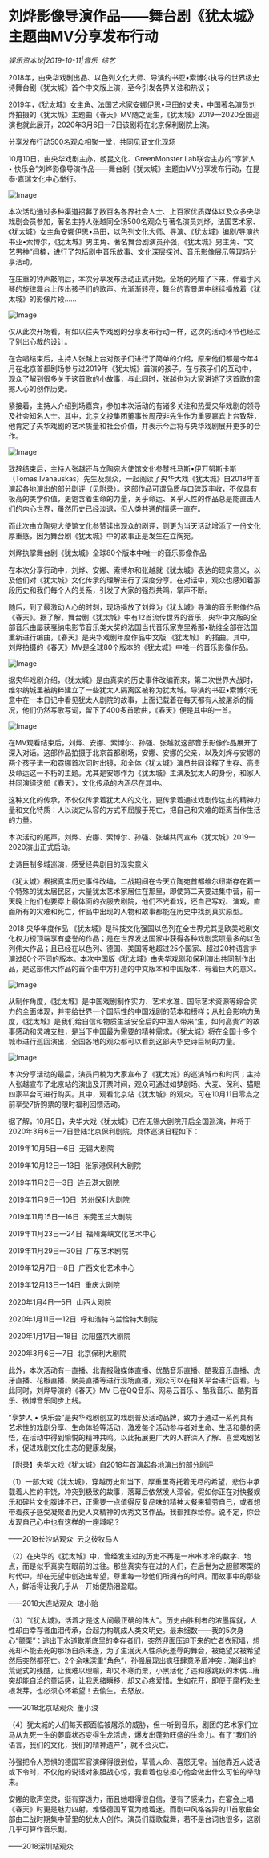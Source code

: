 # 刘烨影像导演作品——舞台剧《犹太城》主题曲MV分享发布行动

*娱乐资本论|2019-10-11|音乐 
                                                综艺*

2018年，由央华戏剧出品、以色列文化大师、导演约书亚•索博尔执导的世界级史诗舞台剧《犹太城》首个中文版上演，至今引发各界关注和热议；

2019年，《犹太城》女主角、法国艺术家安娜伊思•马田的丈夫，中国著名演员刘烨拍摄的《犹太城》主题曲《春天》MV随之诞生，《犹太城》2019—2020全国巡演也就此展开，2020年3月6日—7日该剧将在北京保利剧院上演。

分享发布行动500名观众相聚一堂，共同见证文化现场

10月10日，由央华戏剧主办，朗昆文化、GreenMonster Lab联合主办的“享梦人 • 快乐会”刘烨影像导演作品——舞台剧《犹太城》主题曲MV分享发布行动，在昆泰·嘉瑞文化中心举行。

![Image](http://static.ylzbl.com/uploads/ueditor/php/upload/image/20191011/1570777771903917.jpeg)

本次活动通过多种渠道招募了数百名各界社会人士、上百家优质媒体以及众多央华戏剧会员参加，著名主持人张越同全场500名观众与著名演员刘烨，法国艺术家、《犹太城》女主角安娜伊思•马田，以色列文化大师、导演、《犹太城》编剧/导演约书亚•索博尔，《犹太城》男主角、著名舞台剧演员孙强，《犹太城》男主角、“文艺男神”闫楠，进行了包括剧中音乐故事、文化深层探讨、音乐影像展示等现场分享活动。

在庄重的钟声敲响后，本次分享发布活动正式开始。全场的光暗了下来，伴着手风琴的旋律舞台上传出孩子们的歌声。光渐渐转亮，舞台的背景屏中继续播放着《犹太城》的影像片段……

![Image](http://static.ylzbl.com/uploads/ueditor/php/upload/image/20191011/1570777860417493.jpeg)

仅从此次开场看，有如以往央华戏剧的分享发布行动一样，这次的活动环节也经过了别出心裁的设计。

在合唱结束后，主持人张越上台对孩子们进行了简单的介绍，原来他们都是今年4月在北京首都剧场参与过2019年《犹太城》首演的孩子。在与孩子们的互动中，观众了解到很多关于这首歌的小故事，与此同时，张越也为大家讲述了这首歌的震撼人心的创作历史。

紧接着，主持人介绍到场嘉宾，参加本次活动的有诸多关注和热爱央华戏剧的领导及社会知名人士。其中，北京文投集团董事长周茂非先生作为重要嘉宾上台致辞，他肯定了央华戏剧的艺术质量和社会价值，并表示今后将与央华戏剧展开更多的合作。

![Image](http://static.ylzbl.com/uploads/ueditor/php/upload/image/20191011/1570777873869863.jpeg)

致辞结束后，主持人张越还与立陶宛大使馆文化参赞托马斯•伊万努斯卡斯（Tomas Ivanauskas）先生及观众，一起阅读了央华大戏《犹太城》自2018年首演起各地演出的部分剧评（见附录）。这部作品可谓品质与口碑双丰收，不仅具有极高的美学价值，更饱含着生命的力量，关乎命运、关乎人性的作品总是能直击人们的内心世界，虽然历史已经淡退，但人类共通的情感一直在。

而此次由立陶宛大使馆文化参赞读出观众的剧评，则更为当天活动增添了一份文化厚重感，因为舞台剧《犹太城》中的故事正是发生在立陶宛。

刘烨执掌舞台剧《犹太城》全球80个版本中唯一的音乐影像作品

在本次分享行动中，刘烨、安娜、索博尔和张越就《犹太城》表达的现实意义，以及他们对《犹太城》文化传承的理解进行了深度分享。在对话中，观众也感知着那段历史和我们每个人的关系，引发了大家的强烈共鸣，掌声不断。

随后，到了最激动人心的时刻，现场播放了刘烨为《犹太城》导演的音乐影像作品《春天》。据了解，舞台剧《犹太城》中有12首流传世界的音乐，央华中文版的全部音乐由屡获戛纳电影节音乐类大奖的法国当代音乐家克里希那•勒维全部在法国重新进行编曲，《春天》是央华戏剧年度作品中文版 《犹太城》 的插曲。其中，刘烨拍摄的《春天》MV是全球80个版本的《犹太城》中唯一的音乐影像作品。

![Image](http://static.ylzbl.com/uploads/ueditor/php/upload/image/20191011/1570777896374078.jpeg)

据央华戏剧介绍，《犹太城》是由真实的历史事件改编而来，第二次世界大战时，维尔纳城里被纳粹建立了一些犹太人隔离区被称为犹太城。导演约书亚•索博尔无意中在一本日记中看见犹太人剧院的故事，上面记载着在每天都有人被屠杀的情况，他们仍然写歌写词，留下了400多首歌曲，《春天》便是其中的一首。

![Image](http://static.ylzbl.com/uploads/ueditor/php/upload/image/20191011/1570777906363013.jpeg)

在MV观看结束后，刘烨、安娜、索博尔、孙强、张越就这部音乐影像作品展开了深入对话。这部作品拍摄于北京首都剧场，安娜、安娜的父亲，以及刘烨与安娜的两个孩子诺一和霓娜首次同时出镜，和全体《犹太城》演员共同诠释了生存、高贵及命运这一不朽的主题。尤其是安娜作为《犹太城》主演及犹太人的身份，和家人共同演绎这部《春天》，文化传承的内涵尽在其中。

这种文化的传承，不仅仅传承着犹太人的文化，更传承着通过戏剧传达出的精神力量和文化特质：人以淡定从容的方式不屈服于死亡，把自己和灾难的距离当作生活的力量。

本次活动的尾声，刘烨、安娜、索博尔、孙强、张越共同宣布《犹太城》2019—2020演出正式启动。

史诗巨制多城巡演，感受经典剧目的现实意义

《犹太城》根据真实历史事件改编，二战期间在今天立陶宛首都维尔纽斯存在着一个特殊的犹太居民区，大量犹太艺术家居住在那里，即使第二天要进集中营，前一天晚上他们也要穿上最体面的衣服去剧院，他们不光看戏，还自己写戏、演戏，直面所有的灾难和死亡，作品中出现的人物和故事都能在历史中找到真实原型。

2018 央华年度作品 《犹太城》是科技文化强国以色列在全世界尤其是欧美戏剧文化权力榜顶端享有盛誉的作品；是在世界发达国家中获得各种戏剧奖项最多的以色列伟大作品；且已经在以色列、德国、美国等地超过25个国家、超过20种语言排演过80个不同的版本。本次中国版《犹太城》由央华戏剧和保利演出共同制作出品，是这部伟大作品的首个由中方打造的中文版本和中国版本，有着巨大的意义。

![Image](http://static.ylzbl.com/uploads/ueditor/php/upload/image/20191011/1570777930901581.jpeg)

从制作角度，《犹太城》是中国戏剧制作实力、艺术水准、国际艺术资源等综合实力的全面体现，并带给世界一个国际性的中国戏剧的范本和榜样；从社会影响力角度，《犹太城》是我们给自信和物质生活安全后的中国人带来“生，如何高贵?”的故事感动和灵魂支柱，是当下中国最为需要的精神需求。《犹太城》将在全国十多个城市进行巡回演出，全国各地的观众都可以看到这部央华史诗巨制的力量。

![Image](http://static.ylzbl.com/uploads/ueditor/php/upload/image/20191011/1570777939511058.jpeg)

本次分享活动的最后，演员闫楠为大家宣布了《犹太城》的巡演城市和时间；主持人张越宣布了北京站的演出及开票时间，观众可通过如梦剧场、大麦、保利、猫眼四家平台可进行购买。其中，观看北京站《犹太城》的观众，可在10月11日零点之前享受7折购票的限时福利回馈活动。

据了解，10月5日，央华大戏《犹太城》已在无锡大剧院开启全国巡演，并将于2020年3月6日—7日登陆北京保利剧院，具体巡演日程如下：

2019年10月5日—6日  无锡大剧院

2019年10月12日—13日  张家港保利大剧院

2019年11月2日—3日  连云港大剧院

2019年11月9日—10日  苏州保利大剧院

2019年11月15日—16日  东莞玉兰大剧院

2019年11月23日—24日  福州海峡文化艺术中心

2019年11月29日—30日  广东艺术剧院

2019年12月7日—8日  广西文化艺术中心

2019年12月13日—14日  重庆大剧院

2020年1月4日—5日  山西大剧院

2020年1月11日—12日  呼和浩特乌兰恰特大剧院

2020年1月17日—18日  沈阳盛京大剧院

2020年3月6日—7日  北京保利大剧院

此外，本次活动有一直播、北青报融媒体直播、优酷音乐直播、酷我音乐直播、虎牙直播、花椒直播、聚美直播等进行现场直播，观众可以在相关平台进行回看。与此同时，刘烨导演的《春天》MV 已在QQ音乐、网易云音乐 、酷我音乐、酷狗音乐、微博音乐同步上线。

“享梦人 • 快乐会”是央华戏剧创立的戏剧普及活动品牌，致力于通过一系列具有艺术性的戏剧分享、生命体验等活动，激发每个活动参与者对生命、生活和美的感悟，在活动中得到愉悦的精神共鸣。以此拓展更广大的人群深入了解、喜爱戏剧艺术，促进戏剧文化生态的健康发展。

【附录】央华大戏《犹太城》自2018年首演起各地演出的部分剧评

（1）一部大戏《犹太城》，穿越历史和当下，厚重里寄托着无尽的希望，悲伤中承载着人性的丰饶，冲突到极致的故事，落幕后依然发人深省。假如你正在对快餐娱乐和碎片文化腹诽不已，正需要一点值得反复品味的精神大餐来犒劳自己，或者想带着孩子感受凝聚着历史人文精神的优秀文艺作品，我都推荐给你。说不定，你会发现自己心中也有这样的一座城呢？

——2019长沙站观众  云之彼牧马人

（2）在央华的《犹太城》中，曾经发生过的历史不再是一串串冰冷的数字、地点，而是似乎真实在眼前的过往。那些真实存在过的人们，在后世为之胆颤寒栗的时代中，却在无望中创造出希望，尊重每一秒他们所拥有的时间。而故事中的那些人，鲜活得让我几乎从一开始便热泪盈眶。

——2018大连站观众  琅小贻

（3）“《犹太城》，活着才是这人间最正确的伟大”。历史由胜利者的浓墨挥就，人性却由幸存者血泪传承，合起力构筑成人类文明史。最末细数——我的5次身心“颤栗”：逃出下水道歇斯底里的幸存者们，突然迎面压迫下来的亡者衣冠墙，想死却不能去死的那场自杀未遂，为了生泯灭人性杀死羞辱的舞会，被绝望又被希望然后突然都死亡。2个余味深重“角色”，孙强展现出疯狂肆意矛盾冲突…演绎出的荒诞式的残酷，让我难以理喻，却又不寒而栗，小黑活化了违和感跳跃的木偶…唐突却能自洽的童话感，让我思绪瞬移，却又心疼爱惜。生如花开，即便于腐朽处生根发芽，也必须心怀希望！去偷生。去怒放。

——2018北京站观众  董小浪

（4）犹太城的人们每天都面临被屠杀的威胁，但一听到音乐，剧团的艺术家们立马从九死一生的萎靡状态变得生龙活虎，爆发出蓬勃旺盛的生命力。有了“我们的语言，我们的文化，我们的精神遗产”，就不会灭亡。

孙强把令人恐惧的德国军官演绎得很到位，草菅人命、喜怒无常。当他靠近人说话或下令时，不仅他的说话对象胆战心惊，我看着也总担心他会做出什么可怕的举动来。

安娜的歌声空灵，挺有穿透力，而且她唱得很自信，便有了感染力，在宴会上唱《春天》时更是魅力四射，难怪德国军官为她着迷。而剧中风格各异的11首歌曲全部由二战时期集中营里的犹太人创作。演员们载歌载舞，若不是台词也很多，这剧几乎可算作音乐剧。

——2018深圳站观众

